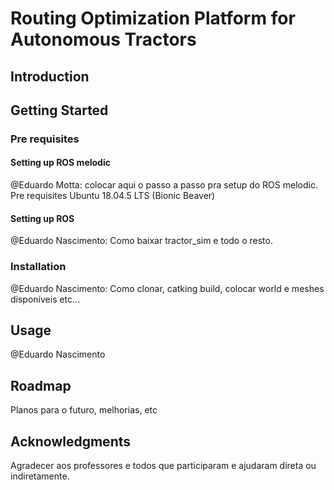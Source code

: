 # Routing Optimization Platform for Autonomous Tractors
## Introduction

## Getting Started
### Pre requisites
#### Setting up ROS melodic
@Eduardo Motta: colocar aqui o passo a passo pra setup do ROS melodic.
Pre requisites
Ubuntu 18.04.5 LTS (Bionic Beaver)
#### Setting up ROS
@Eduardo Nascimento: Como baixar tractor_sim e todo o resto.
### Installation
@Eduardo Nascimento: Como clonar, catking build, colocar world e meshes disponíveis etc...
## Usage
@Eduardo Nascimento
## Roadmap
Planos para o futuro, melhorias, etc

## Acknowledgments
Agradecer aos professores e todos que participaram e ajudaram direta ou indiretamente.
